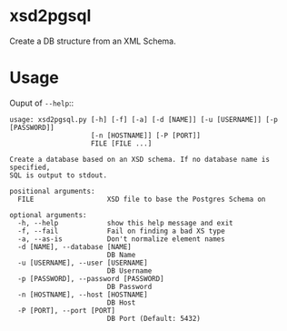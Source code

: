 xsd2pgsql
=========

Create a DB structure from an XML Schema.

Usage
=====
Ouput of ``--help``::

    usage: xsd2pgsql.py [-h] [-f] [-a] [-d [NAME]] [-u [USERNAME]] [-p [PASSWORD]]
                        [-n [HOSTNAME]] [-P [PORT]]
                        FILE [FILE ...]

    Create a database based on an XSD schema. If no database name is specified,
    SQL is output to stdout.

    positional arguments:
      FILE                  XSD file to base the Postgres Schema on

    optional arguments:
      -h, --help            show this help message and exit
      -f, --fail            Fail on finding a bad XS type
      -a, --as-is           Don't normalize element names
      -d [NAME], --database [NAME]
                            DB Name
      -u [USERNAME], --user [USERNAME]
                            DB Username
      -p [PASSWORD], --password [PASSWORD]
                            DB Password
      -n [HOSTNAME], --host [HOSTNAME]
                            DB Host
      -P [PORT], --port [PORT]
                            DB Port (Default: 5432)
